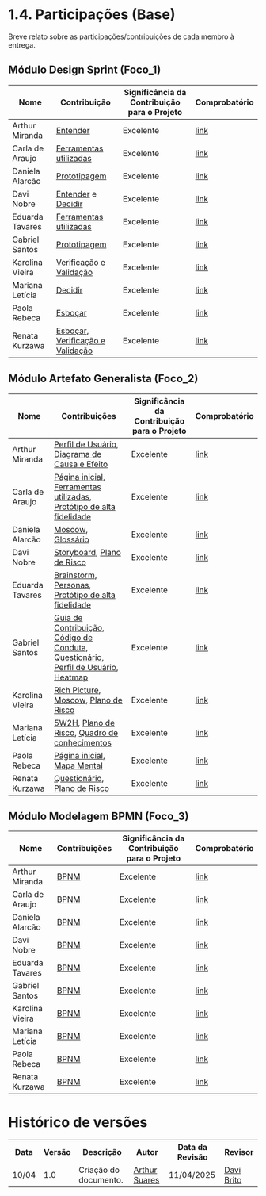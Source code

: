# 1.4. Participações (Base)

Breve relato sobre as participações/contribuições de cada membro à entrega. 

## Módulo Design Sprint (Foco_1)

| Nome               | Contribuição                                                                                      | Significância da Contribuição para o Projeto | Comprobatório |
|--------------------|-------------------------------------------------------------------------------------------------------------------|----------------------------------------------|----------------|
| Arthur Miranda     | [Entender](Base/1.1.DesignSprint/1.1.1.Entender.md)                                                               | Excelente                                    | [link](https://github.com/UnBArqDsw2025-1-Turma01/2025.1-T01-_G6_FCTEdesapega_Entrega_01/commits/docs?author=arthur-suares)               |
| Carla de Araujo    | [Ferramentas utilizadas](Base/1.1.DesignSprint/1.1.6.Ferramentas.md) | Excelente | [link](https://github.com/UnBArqDsw2025-1-Turma01/2025.1-T01-_G6_FCTEdesapega_Entrega_01/commits/docs?author=ccarlaa)|
| Daniela Alarcão    | [Prototipagem](Base/1.1.DesignSprint/1.1.4.Prototipagem.md)                                                       | Excelente                                    | [link](https://github.com/UnBArqDsw2025-1-Turma01/2025.1-T01-_G6_FCTEdesapega_Entrega_01/commits/docs?author=danialarcao)               |
| Davi Nobre         | [Entender](Base/1.1.DesignSprint/1.1.1.Entender.md) e [Decidir](Base/1.1.DesignSprint/1.1.3.Decidir.md)           | Excelente                                    | [link](link](https://github.com/UnBArqDsw2025-1-Turma01/2025.1-T01-_G6_FCTEdesapega_Entrega_01/commits/docs?author=Jagaima))               |
| Eduarda Tavares    | [Ferramentas utilizadas](Base/1.1.DesignSprint/1.1.6.Ferramentas.md) | Excelente | [link](https://github.com/UnBArqDsw2025-1-Turma01/2025.1-T01-_G6_FCTEdesapega_Entrega_01/commits/docs?author=erteduarda) |
| Gabriel Santos     | [Prototipagem](Base/1.1.DesignSprint/1.1.4.Prototipagem.md)                                                       | Excelente                                    | [link](https://github.com/UnBArqDsw2025-1-Turma01/2025.1-T01-_G6_FCTEdesapega_Entrega_01/commits/docs?author=GabrielSMonteiro)               |
| Karolina Vieira    | [Verificação e Validação](Base/1.1.DesignSprint/1.1.5.Validacao-Verificacao.md)                                  | Excelente                                     | [link](https://github.com/UnBArqDsw2025-1-Turma01/2025.1-T01-_G6_FCTEdesapega_Entrega_01/commits/docs?author=Karolina91)               |
| Mariana Letícia    | [Decidir](Base/1.1.DesignSprint/1.1.3.Decidir.md)                                                                 | Excelente                                    | [link](https://github.com/UnBArqDsw2025-1-Turma01/2025.1-T01-_G6_FCTEdesapega_Entrega_01/commits/5W2H/)               |
| Paola Rebeca       | [Esboçar](Base/1.1.DesignSprint/1.1.2.Esbocar.md)                                                                 | Excelente                                    | [link](https://github.com/UnBArqDsw2025-1-Turma01/2025.1-T01-_G6_FCTEdesapega_Entrega_01/commits/docs?author=paolaalim)               |
| Renata Kurzawa     | [Esboçar](Base/1.1.DesignSprint/1.1.2.Esbocar.md), [Verificação e Validação](Base/1.1.DesignSprint/1.1.5.Validacao-Verificacao.md) | Excelente                   | [link](https://github.com/UnBArqDsw2025-1-Turma01/2025.1-T01-_G6_FCTEdesapega_Entrega_01/commits/docs?author=RenataKurzawa)               |

## Módulo Artefato Generalista (Foco_2)

| Nome               |  Contribuições                                                                                             | Significância da Contribuição para o Projeto | Comprobatório |
|--------------------|------------------------------------------------------------------------------------------------------------------|----------------------------------------------|----------------|
| Arthur Miranda     | [Perfil de Usuário](Base/1.2.ArtefatosGeneralistas/1.2.6.PerfilUsuario.md), [Diagrama de Causa e Efeito](Base/1.2.ArtefatosGeneralistas/1.2.8.DiagramaCausaEfeito.md) | Excelente | [link](https://github.com/UnBArqDsw2025-1-Turma01/2025.1-T01-_G6_FCTEdesapega_Entrega_01/commits/docs?author=arthur-suares) |
| Carla de Araujo    | [Página inicial](#), [Ferramentas utilizadas](Base/1.1.DesignSprint/1.1.6.Ferramentas.md), [Protótipo de alta fidelidade](Base/1.5.Prototipagem/1.5.1.prototipo-alta-fidelidade.md) | Excelente | [link](https://github.com/UnBArqDsw2025-1-Turma01/2025.1-T01-_G6_FCTEdesapega_Entrega_01/commits/docs?author=ccarlaa)|
| Daniela Alarcão    | [Moscow](Base/1.4.TecnicasPriorizacao/1.4.1.moscow.md), [Glossário](Base/1.2.ArtefatosGeneralistas/1.2.1.Glossario.md)                              | Excelente | [link](https://github.com/UnBArqDsw2025-1-Turma01/2025.1-T01-_G6_FCTEdesapega_Entrega_01/commits/docs?author=danialarcao) |
| Davi Nobre         | [Storyboard](Base/1.2), [Plano de Risco](Base/1.2.ArtefatosGeneralistas/1.2.9.PlanoRisco.md)                      | Excelente | [link](https://github.com/UnBArqDsw2025-1-Turma01/2025.1-T01-_G6_FCTEdesapega_Entrega_01/commits/docs?author=Jagaima) |
| Eduarda Tavares    | [Brainstorm](Base/1.3.TecnicasElicitacao/1.3.1.Brainstorm.md), [Personas](Base/1.2.ArtefatosGeneralistas/1.2.7.Personas.md), [Protótipo de alta fidelidade](Base/1.5.Prototipagem/1.5.1.prototipo-alta-fidelidade.md) | Excelente | [link](https://github.com/UnBArqDsw2025-1-Turma01/2025.1-T01-_G6_FCTEdesapega_Entrega_01/commits/docs?author=erteduarda) |
| Gabriel Santos     | [Guia de Contribuição](../../CONTRIBUTTING.md), [Código de Conduta](../../Code_OF_CONDUCT.md), [Questionário](Base/1.3.TecnicasElicitacao/1.3.2.Questionario.md), [Perfil de Usuário](Base/1.2.ArtefatosGeneralistas/1.2.6.PerfilUsuario.md), [Heatmap](Base/1.8.heatmap.md) | Excelente | [link](https://github.com/UnBArqDsw2025-1-Turma01/2025.1-T01-_G6_FCTEdesapega_Entrega_01/commits/docs?author=GabrielSMonteiro) |
| Karolina Vieira    | [Rich Picture](Base/1.2.ArtefatosGeneralistas/1.2.3.RichPicture.md), [Moscow](Base/1.4.TecnicasPriorizacao/1.4.1.moscow.md), [Plano de Risco](Base/1.2.ArtefatosGeneralistas/1.2.9.PlanoRisco.md) | Excelente | [link](https://github.com/UnBArqDsw2025-1-Turma01/2025.1-T01-_G6_FCTEdesapega_Entrega_01/commits/docs?author=Karolina91) |
| Mariana Letícia    | [5W2H](Base/1.2.ArtefatosGeneralistas/1.2.2.5W2H.md), [Plano de Risco](Base/1.2.ArtefatosGeneralistas/1.2.9.PlanoRisco.md), [Quadro de conhecimentos](Base/1.9.conhecimentos.md) | Excelente | [link](https://github.com/UnBArqDsw2025-1-Turma01/2025.1-T01-_G6_FCTEdesapega_Entrega_01/commits/docs?author=Marianannn)|
| Paola Rebeca       | [Página inicial](#), [Mapa Mental](Base/1.2.ArtefatosGeneralistas/1.2.4.MapaMental.md)                           | Excelente | [link](https://github.com/UnBArqDsw2025-1-Turma01/2025.1-T01-_G6_FCTEdesapega_Entrega_01/commits/docs?author=paolaalim) |
| Renata Kurzawa     | [Questionário](Base/1.3.TecnicasElicitacao/1.3.2.Questionario.md), [Plano de Risco](Base/1.2.ArtefatosGeneralistas/1.2.9.PlanoRisco.md)             | Excelente | [link](https://github.com/UnBArqDsw2025-1-Turma01/2025.1-T01-_G6_FCTEdesapega_Entrega_01/commits/docs?author=RenataKurzawa) |

## Módulo Modelagem BPMN (Foco_3)

| Nome               |  Contribuições | Significância da Contribuição para o Projeto | Comprobatório |
|--------------------|----------------------|----------------------------------------------|----------------|
| Arthur Miranda     | [BPNM](Base/1.7.ModelagemBPMN/1.7.2.Modelagem.md)                 | Excelente                                    | [link](https://miro.com/welcomeonboard/OG8vNFkvaEhjY0haaHdSd3hNQ3p3WE14Rml4dkFMbmY2aWhZTGtJUkEyWDR5bVhHbEp1UTkxS0FTUVNNaHJYTzlVTzJwaUdKcGdpaThzR3Z0Tm95c2l5MzFKYi91WnFyVGx4Z1lrVFB3Z1h5eDBWL0s4eHdjUWwxYjFoMm5KQ2xyVmtkMG5hNDA3dVlncnBvRVB2ZXBnPT0hdjE=?share_link_id=568350294634)               |
| Carla de Araujo    | [BPNM](Base/1.7.ModelagemBPMN/1.7.2.Modelagem.md)                 | Excelente                                    | [link](https://miro.com/welcomeonboard/OG8vNFkvaEhjY0haaHdSd3hNQ3p3WE14Rml4dkFMbmY2aWhZTGtJUkEyWDR5bVhHbEp1UTkxS0FTUVNNaHJYTzlVTzJwaUdKcGdpaThzR3Z0Tm95c2l5MzFKYi91WnFyVGx4Z1lrVFB3Z1h5eDBWL0s4eHdjUWwxYjFoMm5KQ2xyVmtkMG5hNDA3dVlncnBvRVB2ZXBnPT0hdjE=?share_link_id=568350294634)               |
| Daniela Alarcão    | [BPNM](Base/1.7.ModelagemBPMN/1.7.2.Modelagem.md)                 | Excelente                                    | [link](https://miro.com/welcomeonboard/OG8vNFkvaEhjY0haaHdSd3hNQ3p3WE14Rml4dkFMbmY2aWhZTGtJUkEyWDR5bVhHbEp1UTkxS0FTUVNNaHJYTzlVTzJwaUdKcGdpaThzR3Z0Tm95c2l5MzFKYi91WnFyVGx4Z1lrVFB3Z1h5eDBWL0s4eHdjUWwxYjFoMm5KQ2xyVmtkMG5hNDA3dVlncnBvRVB2ZXBnPT0hdjE=?share_link_id=568350294634)               |
| Davi Nobre         | [BPNM](Base/1.7.ModelagemBPMN/1.7.2.Modelagem.md)                 | Excelente                                    | [link](https://miro.com/welcomeonboard/OG8vNFkvaEhjY0haaHdSd3hNQ3p3WE14Rml4dkFMbmY2aWhZTGtJUkEyWDR5bVhHbEp1UTkxS0FTUVNNaHJYTzlVTzJwaUdKcGdpaThzR3Z0Tm95c2l5MzFKYi91WnFyVGx4Z1lrVFB3Z1h5eDBWL0s4eHdjUWwxYjFoMm5KQ2xyVmtkMG5hNDA3dVlncnBvRVB2ZXBnPT0hdjE=?share_link_id=568350294634)               |
| Eduarda Tavares    | [BPNM](Base/1.7.ModelagemBPMN/1.7.2.Modelagem.md)                 | Excelente                                    | [link](https://miro.com/welcomeonboard/OG8vNFkvaEhjY0haaHdSd3hNQ3p3WE14Rml4dkFMbmY2aWhZTGtJUkEyWDR5bVhHbEp1UTkxS0FTUVNNaHJYTzlVTzJwaUdKcGdpaThzR3Z0Tm95c2l5MzFKYi91WnFyVGx4Z1lrVFB3Z1h5eDBWL0s4eHdjUWwxYjFoMm5KQ2xyVmtkMG5hNDA3dVlncnBvRVB2ZXBnPT0hdjE=?share_link_id=568350294634)               |
| Gabriel Santos     | [BPNM](Base/1.7.ModelagemBPMN/1.7.2.Modelagem.md)                 | Excelente                                    | [link](https://miro.com/welcomeonboard/OG8vNFkvaEhjY0haaHdSd3hNQ3p3WE14Rml4dkFMbmY2aWhZTGtJUkEyWDR5bVhHbEp1UTkxS0FTUVNNaHJYTzlVTzJwaUdKcGdpaThzR3Z0Tm95c2l5MzFKYi91WnFyVGx4Z1lrVFB3Z1h5eDBWL0s4eHdjUWwxYjFoMm5KQ2xyVmtkMG5hNDA3dVlncnBvRVB2ZXBnPT0hdjE=?share_link_id=568350294634)               |
| Karolina Vieira    | [BPNM](Base/1.7.ModelagemBPMN/1.7.2.Modelagem.md)                 | Excelente                                    | [link](https://miro.com/welcomeonboard/OG8vNFkvaEhjY0haaHdSd3hNQ3p3WE14Rml4dkFMbmY2aWhZTGtJUkEyWDR5bVhHbEp1UTkxS0FTUVNNaHJYTzlVTzJwaUdKcGdpaThzR3Z0Tm95c2l5MzFKYi91WnFyVGx4Z1lrVFB3Z1h5eDBWL0s4eHdjUWwxYjFoMm5KQ2xyVmtkMG5hNDA3dVlncnBvRVB2ZXBnPT0hdjE=?share_link_id=568350294634)               |
| Mariana Letícia    | [BPNM](Base/1.7.ModelagemBPMN/1.7.2.Modelagem.md)                 | Excelente                                    | [link](https://miro.com/welcomeonboard/OG8vNFkvaEhjY0haaHdSd3hNQ3p3WE14Rml4dkFMbmY2aWhZTGtJUkEyWDR5bVhHbEp1UTkxS0FTUVNNaHJYTzlVTzJwaUdKcGdpaThzR3Z0Tm95c2l5MzFKYi91WnFyVGx4Z1lrVFB3Z1h5eDBWL0s4eHdjUWwxYjFoMm5KQ2xyVmtkMG5hNDA3dVlncnBvRVB2ZXBnPT0hdjE=?share_link_id=568350294634)               |
| Paola Rebeca       | [BPNM](Base/1.7.ModelagemBPMN/1.7.2.Modelagem.md)                 | Excelente                                    | [link](https://miro.com/welcomeonboard/OG8vNFkvaEhjY0haaHdSd3hNQ3p3WE14Rml4dkFMbmY2aWhZTGtJUkEyWDR5bVhHbEp1UTkxS0FTUVNNaHJYTzlVTzJwaUdKcGdpaThzR3Z0Tm95c2l5MzFKYi91WnFyVGx4Z1lrVFB3Z1h5eDBWL0s4eHdjUWwxYjFoMm5KQ2xyVmtkMG5hNDA3dVlncnBvRVB2ZXBnPT0hdjE=?share_link_id=568350294634)               |
| Renata Kurzawa     | [BPNM](Base/1.7.ModelagemBPMN/1.7.2.Modelagem.md)                 | Excelente                                    | [link](https://miro.com/welcomeonboard/OG8vNFkvaEhjY0haaHdSd3hNQ3p3WE14Rml4dkFMbmY2aWhZTGtJUkEyWDR5bVhHbEp1UTkxS0FTUVNNaHJYTzlVTzJwaUdKcGdpaThzR3Z0Tm95c2l5MzFKYi91WnFyVGx4Z1lrVFB3Z1h5eDBWL0s4eHdjUWwxYjFoMm5KQ2xyVmtkMG5hNDA3dVlncnBvRVB2ZXBnPT0hdjE=?share_link_id=568350294634)               |

# Histórico de versões

<div align="center">
    <table>
        <tr>
            <th>Data</th>
            <th>Versão</th>
            <th>Descrição</th>
            <th>Autor</th>
            <th>Data da Revisão</th>
            <th>Revisor</th>
        </tr>
        <tr>
            <td>10/04</td>
            <td>1.0</td>
            <td>Criação do documento.</td>
            <td><a href="https://github.com/arthur-suares">Arthur Suares</a></td>
            <td>11/04/2025</td>
            <td><a href="https://github.com/Jagaima">Davi Brito</a></td>
        </tr>
    </table>
</div>